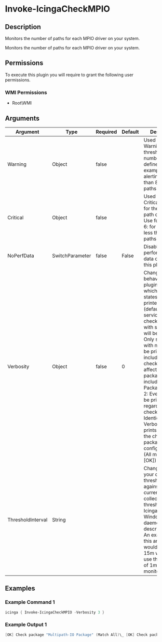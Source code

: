 
# Invoke-IcingaCheckMPIO

## Description

Monitors the number of paths for each MPIO driver on your system.

Monitors the number of paths for each MPIO driver on your system.

## Permissions

To execute this plugin you will require to grant the following user permissions.

### WMI Permissions

* Root\WMI

## Arguments

| Argument | Type | Required | Default | Description |
| ---      | ---  | ---      | ---     | ---         |
| Warning | Object | false |  | Used to specify a Warning threshold for the number of path defined. Use for example 8: for alerting for less than 8 MPIO paths available |
| Critical | Object | false |  | Used to specify a Critical threshold for the number of path defined. Use for example 6: for alerting for less than 6 MPIO paths available |
| NoPerfData | SwitchParameter | false | False | Disables the performance data output of this plugin |
| Verbosity | Object | false | 0 | Changes the behavior of the plugin output which check states are printed: 0 (default): Only service checks/packages with state not OK will be printed 1: Only services with not OK will be printed including OK checks of affected check packages including Package config 2: Everything will be printed regardless of the check state 3: Identical to Verbose 2, but prints in addition the check package configuration e.g (All must be [OK]) |
| ThresholdInterval | String |  |  | Change the value your defined threshold checks against from the current value to a collected time threshold of the Icinga for Windows daemon, as described [here](https://icinga.com/docs/icinga-for-windows/latest/doc/service/10-Register-Service-Checks/). An example for this argument would be 1m or 15m which will use the average of 1m or 15m for monitoring. |

## Examples

### Example Command 1

```powershell
icinga { Invoke-IcingaCheckMPIO -Verbosity 3 }
```

### Example Output 1

```powershell
[OK] Check package "Multipath-IO Package" (Match All)\_ [OK] Check package "HostName Package" (Match All) \_ [OK] HostName Active: True \_ [OK] Check package "HostName Drivers Package" (Match All)\_ [OK] MPIO DISK0 Number Paths: 8c\_ [OK] MPIO DISK1 Number Paths: 8c\_ [OK] MPIO DISK2 Number Paths: 8c\_ [OK] MPIO DISK3 Number Paths: 8c\_ [OK] MPIO DISK4 Number Paths: 8c \_ [OK] HostName NumberDrives: 5c| 'hostname_numberdrives'=5c;; 'mpio_disk0_number_paths'=8c;; 'mpio_disk3_number_paths'=8c;; 'mpio_disk4_number_paths'=8c;; 'mpio_disk2_number_paths'=8c;; 'mpio_disk1_number_paths'=8c;;0
```
